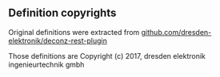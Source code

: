 

## Definition copyrights

Original definitions were extracted from [github.com/dresden-elektronik/deconz-rest-plugin](https://github.com/dresden-elektronik/deconz-rest-plugin/blob/master/general.xml)

Those definitions are Copyright (c) 2017, dresden elektronik ingenieurtechnik gmbh

